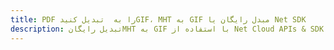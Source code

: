 ---title: PDF را به  تبدیل کنیدGIF، MHT به GIF مبدل رایگان یا Net SDKdescription: تبدیل رایگانMHT به GIF با استفاده از Net Cloud APIs & SDK همچنین اسناد PDF را در Cloud ایجاد، ویرایش و رندر کنید.---